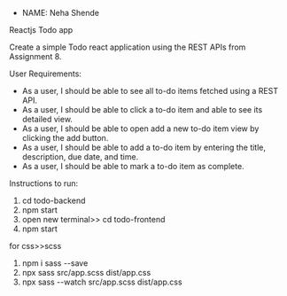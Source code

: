 - NAME: Neha Shende

Reactjs Todo app

Create a simple Todo react application using the REST APIs from Assignment 8. 

User Requirements:

- As a user, I should be able to see all to-do items fetched using a REST API.
- As a user, I should be able to click a to-do item and able to see its detailed view.
- As a user, I should be able to open add a new to-do item view by clicking the add button.
- As a user, I should be able to add a to-do item by entering the title, description, due date, and time.
- As a user, I should be able to mark a to-do item as complete.

Instructions to run:

1. cd todo-backend
2. npm start
3. open new terminal>> cd todo-frontend
4. npm start

for css>>scss
1. npm i sass --save
2. npx sass src/app.scss dist/app.css
3. npx sass --watch src/app.scss dist/app.css

